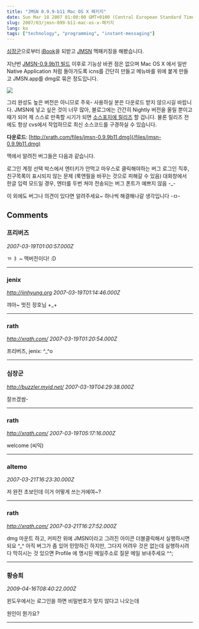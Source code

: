 ```yaml
---
title: "JMSN 0.9.9-b11 Mac OS X 패키지"
date: Sun Mar 18 2007 01:00:00 GMT+0100 (Central European Standard Time)
slug: 2007/03/jmsn-099-b11-mac-os-x-패키지
lang: ko
tags: ["technology", "programming", "instant-messaging"]
---
```


[심장군](http://buzzler.tistory.com/)으로부터 [iBook](http://lowendmac.com/pb2/ibook600.html)을 되받고 [JMSN](http://en.wikipedia.org/wiki/JMSN) 맥패키징을 해봤습니다.

지난번 [JMSN-0.9.9b11 빌드](/2007/03/jmsn-099b11-릴리즈-me2day와-연동) 이후로 기능상 바뀐 점은 없으며
Mac OS X 에서 일반 Native Application 처럼 돌아가도록 icns를 간단히 만들고 메뉴바를 위에 붙게 만들고 JMSN.app를 dmg로 묶은 정도입니다.

![](/img/jmsn_osx.jpg)

그리 완성도 높은 버전은 아니므로 주욱- 사용하실 분은 다운로드 받지 않으시길 바랍니다.
JMSN에 넣고 싶은 것이 너무 많아, 블로그에는 간간히 Nightly 버전을 올릴 뿐이고 
때가 되어 제 스스로 만족할 시기가 되면 [소스포지에 릴리즈](http://sourceforge.net/project/showfiles.php?group_id=47932&package_id=40957) 할 겁니다.
물론 릴리즈 전에도 항상 cvs에서 작업하므로 최신 소스코드를 구경하실 수 있습니다.

**다운로드**: [http://xrath.com/files/jmsn-0.9.9b11.dmg](/files/jmsn-0.9.9b11.dmg)

맥에서 알려진 버그들은 다음과 같습니다.

로그인 계정 선택 박스에서 엔터키가 안먹고 마우스로 클릭해야하는 버그
로그인 직후, 친구목록이 표시되지 않는 문제 (룩앤필을 바꾸는 것으로 피해갈 수 있음)
대화창에서 한글 입력 모드일 경우, 엔터를 두번 쳐야 전송되는 버그
폰트가 예쁘지 않음 -_-

이 외에도 버그나 의견이 있다면 알려주세요~ 하나씩 해결해나갈 생각입니다 -ㅁ-

## Comments

### 프리버즈
*2007-03-19T01:00:57.000Z*

ㄲ ㅑ ~ 맥버전이다! :D

---

### jenix
*http://jinhyung.org*
*2007-03-19T01:14:46.000Z*

꺄아~ 멋진 장호님 +_+

---

### rath
*http://xrath.com/*
*2007-03-19T01:20:54.000Z*

프리버즈, jenix: ^_^o

---

### 심장군
*http://buzzler.myid.net/*
*2007-03-19T04:29:38.000Z*

잘쓰겠쌈-

---

### rath
*http://xrath.com/*
*2007-03-19T05:17:16.000Z*

welcome (씨익)

---

### altemo
*2007-03-21T16:23:30.000Z*

저 완전 초보인데 이거 어떻게 쓰는거에여~?

---

### rath
*http://xrath.com/*
*2007-03-21T16:27:52.000Z*

dmg 마운트 하고, 커피잔 위에 JMSN이라고 그려진 아이콘 더블클릭해서 실행하시면 되요 ^_^
아직 버그가 좀 있어 민망하긴 하지만, 그다지 어려우 것은 없는데 실행하시려다 막히시는 것 있으면 Profile 에 명시된 메일주소로 질문 메일 보내주세요 ^^;

---

### 황승희
*2009-04-16T08:40:22.000Z*

윈도우에서는 로그인을 하면 비밀번호가 맞지 않다고 나오는데

원인이 뭔가요?

---
